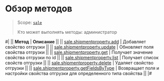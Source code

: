 # Обзор методов

> Scope: [`sale`](../../scopes/permissions.md)
>
> Кто может выполнять методы: администратор

#|
|| **Метод** | **Описание** ||
|| [sale.shipmentproperty.add](./sale-shipment-property-add.md) | Добавляет свойство отгрузки ||
|| [sale.shipmentproperty.update](./sale-shipment-property-update.md) | Обновляет поля свойства отгрузки ||
|| [sale.shipmentproperty.get](./sale-shipment-property-get.md) | Получает значение свойства отгрузки по id ||
|| [sale.shipmentproperty.list](./sale-shipment-property-list.md) | Получает список свойств отгрузки ||
|| [sale.shipmentproperty.delete](./sale-shipment-property-delete.md) | Удаляет свойство отгрузки ||
|| [sale.shipmentproperty.getFieldsByType](./sale-shipment-property-get-fields-by-type.md) | Возвращает поля и настройки свойства отгрузки для определенного типа свойства ||
|#